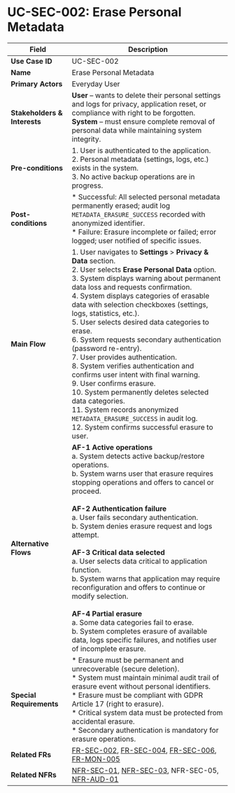 # UC-SEC-002: Erase Personal Metadata

| Field                        | Description                                                                                                                                                                                                                                                                                                                                                                                                                                                                                                                                                                                                 |
|------------------------------|-------------------------------------------------------------------------------------------------------------------------------------------------------------------------------------------------------------------------------------------------------------------------------------------------------------------------------------------------------------------------------------------------------------------------------------------------------------------------------------------------------------------------------------------------------------------------------------------------------------|
| **Use Case ID**              | UC-SEC-002                                                                                                                                                                                                                                                                                                                                                                                                                                                                                                                                                                                                   |
| **Name**                     | Erase Personal Metadata                                                                                                                                                                                                                                                                                                                                                                                                                                                                                                                                                                                      |
| **Primary Actors**           | Everyday User                                                                                                                                                                                                                                                                                                                                                                                                                                                                                                                                                                                                |
| **Stakeholders & Interests** | **User** – wants to delete their personal settings and logs for privacy, application reset, or compliance with right to be forgotten. <br> **System** – must ensure complete removal of personal data while maintaining system integrity.                                                                                                                                                                                                                                                                                                                                                                            |
| **Pre-conditions**           | 1. User is authenticated to the application. <br> 2. Personal metadata (settings, logs, etc.) exists in the system. <br> 3. No active backup operations are in progress.                                                                                                                                                                                                                                                                                                                                                                                                                                               |
| **Post-conditions**          | * Successful: All selected personal metadata permanently erased; audit log `METADATA_ERASURE_SUCCESS` recorded with anonymized identifier. <br> * Failure: Erasure incomplete or failed; error logged; user notified of specific issues.                                                                                                                                                                                                                                                                                                                                                                          |
| **Main Flow**                | 1. User navigates to **Settings** > **Privacy & Data** section. <br> 2. User selects **Erase Personal Data** option. <br> 3. System displays warning about permanent data loss and requests confirmation. <br> 4. System displays categories of erasable data with selection checkboxes (settings, logs, statistics, etc.). <br> 5. User selects desired data categories to erase. <br> 6. System requests secondary authentication (password re-entry). <br> 7. User provides authentication. <br> 8. System verifies authentication and confirms user intent with final warning. <br> 9. User confirms erasure. <br> 10. System permanently deletes selected data categories. <br> 11. System records anonymized `METADATA_ERASURE_SUCCESS` in audit log. <br> 12. System confirms successful erasure to user. |
| **Alternative Flows**        | **AF-1 Active operations** <br> a. System detects active backup/restore operations. <br> b. System warns user that erasure requires stopping operations and offers to cancel or proceed. <br><br> **AF-2 Authentication failure** <br> a. User fails secondary authentication. <br> b. System denies erasure request and logs attempt. <br><br> **AF-3 Critical data selected** <br> a. User selects data critical to application function. <br> b. System warns that application may require reconfiguration and offers to continue or modify selection. <br><br> **AF-4 Partial erasure** <br> a. Some data categories fail to erase. <br> b. System completes erasure of available data, logs specific failures, and notifies user of incomplete erasure.                                                      |
| **Special Requirements**     | * Erasure must be permanent and unrecoverable (secure deletion). <br> * System must maintain minimal audit trail of erasure event without personal identifiers. <br> * Erasure must be compliant with GDPR Article 17 (right to erasure). <br> * Critical system data must be protected from accidental erasure. <br> * Secondary authentication is mandatory for erasure operations.                                                                                                                                                                                                                                       |
| **Related FRs**              | [FR-SEC-002](3-1-3-Security.md#frSec002), [FR-SEC-004](3-1-3-Security.md#frSec004), [FR-SEC-006](3-1-3-Security.md#frSec006), [FR-MON-005](3-1-6-Monitoring-Reporting.md#frMon005)                                                                                                                                                                                                                                                                                                                                                                                                                                                               |
| **Related NFRs**             | [NFR-SEC-01](3-4-6-Security-Compliance.md#nfrSec01), [NFR-SEC-03](3-4-6-Security-Compliance.md#nfrSec03), NFR-SEC-05, [NFR-AUD-01](3-4-1-Performance.md#nfrAud01)                                                                                                                                                                                                                                                                                                                                                                                                                                                               |